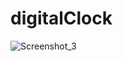 # digitalClock
![Screenshot_3](https://github.com/mustafakrcn/digitalClock/assets/141240432/03f682ee-6e66-4627-a007-5cf43a5d890d)
